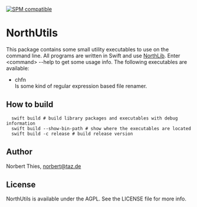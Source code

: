 [![SPM compatible](https://img.shields.io/badge/SPM-compatible-4BC51D.svg?style=flat)](https://github.com/apple/swift-package-manager)

# NorthUtils

This package contains some small utility executables to use on the command line.
All programs are written in Swift and use 
[NorthLib](https://github.com/nthies/NorthLib). Enter &lt;command&gt; --help to 
get some usage info.
The following executables are available:

- chfn<br/>
  Is some kind of regular expression based file renamer.
 
## How to build

````
  swift build # build library packages and executables with debug information
  swift build --show-bin-path # show where the executables are located
  swift build -c release # build release version
````

## Author

Norbert Thies, norbert@taz.de

## License

NorthUtils is available under the AGPL. See the LICENSE file for more info.
